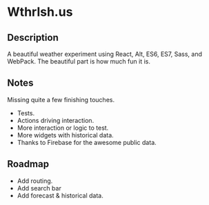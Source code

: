 

# Wthrlsh.us

## Description
A beautiful weather experiment using React, Alt, ES6, ES7, Sass, and WebPack.  The beautiful part is how much fun it is.

## Notes
Missing quite a few finishing touches.
- Tests.
- Actions driving interaction.
- More interaction or logic to test.
- More widgets with historical data.
- Thanks to Firebase for the awesome public data.

## Roadmap
- Add routing.
- Add search bar
- Add forecast & historical data.
